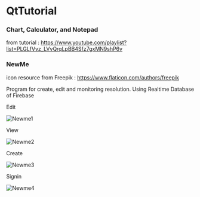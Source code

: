 # QtTutorial


### Chart, Calculator, and Notepad
   from tutorial : https://www.youtube.com/playlist?list=PLGLfVvz_LVvQrqLpBB4Sfz7gxMN9shP6v


### NewMe 
   icon resource from Freepik : https://www.flaticon.com/authors/freepik
   
   Program for create, edit and monitoring resolution.
   Using Realtime Database of Firebase 
   
   Edit
   
   ![Newme1](https://user-images.githubusercontent.com/60053627/160235767-afc9d0fd-f731-4447-9b92-6086b6acddb0.png)

   View
   
   ![Newme2](https://user-images.githubusercontent.com/60053627/160235773-02d65462-c9e4-4371-bb94-acc830820928.png)
   
   Create
   
   ![Newme3](https://user-images.githubusercontent.com/60053627/160235775-85186b4b-239c-4f24-ba08-b8537b0db338.png)

   Signin
   
   ![Newme4](https://user-images.githubusercontent.com/60053627/160235778-ad4f85ec-cfb9-4ad6-88b7-4b2673907bb7.png)


